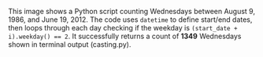 This image shows a Python script counting Wednesdays between August 9, 1986, and June 19, 2012. The code uses `datetime` to define start/end dates, then loops through each day checking if the weekday is `(start_date + i).weekday() == 2`. It successfully returns a count of **1349** Wednesdays shown in terminal output (casting.py).